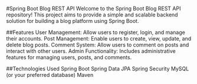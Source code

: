 #Spring Boot Blog REST API
Welcome to the Spring Boot Blog REST API repository! This project aims to provide a simple and scalable backend solution for building a blog platform using Spring Boot.

##Features
User Management: Allow users to register, login, and manage their accounts.
Post Management: Enable users to create, view, update, and delete blog posts.
Comment System: Allow users to comment on posts and interact with other users.
Admin Functionality: Includes administrative features for managing users, posts, and comments.

##Technologies Used
Spring Boot
Spring Data JPA
Spring Security
MySQL (or your preferred database)
Maven
